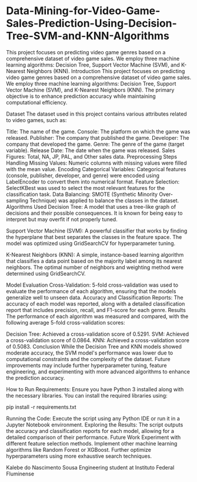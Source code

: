 # Data-Mining-for-Video-Game-Sales-Prediction-Using-Decision-Tree-SVM-and-KNN-Algorithms
This project focuses on predicting video game genres based on a comprehensive dataset of video game sales. We employ three machine learning algorithms: Decision Tree, Support Vector Machine (SVM), and K-Nearest Neighbors (KNN).
Introduction
This project focuses on predicting video game genres based on a comprehensive dataset of video game sales. We employ three machine learning algorithms: Decision Tree, Support Vector Machine (SVM), and K-Nearest Neighbors (KNN). The primary objective is to enhance prediction accuracy while maintaining computational efficiency.

Dataset
The dataset used in this project contains various attributes related to video games, such as:

Title: The name of the game.
Console: The platform on which the game was released.
Publisher: The company that published the game.
Developer: The company that developed the game.
Genre: The genre of the game (target variable).
Release Date: The date when the game was released.
Sales Figures: Total, NA, JP, PAL, and Other sales data.
Preprocessing Steps
Handling Missing Values: Numeric columns with missing values were filled with the mean value.
Encoding Categorical Variables: Categorical features (console, publisher, developer, and genre) were encoded using LabelEncoder to convert them into numerical format.
Feature Selection: SelectKBest was used to select the most relevant features for the classification task.
Data Balancing: SMOTE (Synthetic Minority Over-sampling Technique) was applied to balance the classes in the dataset.
Algorithms Used
Decision Tree: A model that uses a tree-like graph of decisions and their possible consequences. It is known for being easy to interpret but may overfit if not properly tuned.

Support Vector Machine (SVM): A powerful classifier that works by finding the hyperplane that best separates the classes in the feature space. The model was optimized using GridSearchCV for hyperparameter tuning.

K-Nearest Neighbors (KNN): A simple, instance-based learning algorithm that classifies a data point based on the majority label among its nearest neighbors. The optimal number of neighbors and weighting method were determined using GridSearchCV.

Model Evaluation
Cross-Validation: 5-fold cross-validation was used to evaluate the performance of each algorithm, ensuring that the models generalize well to unseen data.
Accuracy and Classification Reports: The accuracy of each model was reported, along with a detailed classification report that includes precision, recall, and F1-score for each genre.
Results
The performance of each algorithm was measured and compared, with the following average 5-fold cross-validation scores:

Decision Tree: Achieved a cross-validation score of 0.5291.
SVM: Achieved a cross-validation score of 0.0864.
KNN: Achieved a cross-validation score of 0.5083.
Conclusion
While the Decision Tree and KNN models showed moderate accuracy, the SVM model's performance was lower due to computational constraints and the complexity of the dataset. Future improvements may include further hyperparameter tuning, feature engineering, and experimenting with more advanced algorithms to enhance the prediction accuracy.

How to Run
Requirements: Ensure you have Python 3 installed along with the necessary libraries. You can install the required libraries using:

pip install -r requirements.txt

Running the Code: Execute the script using any Python IDE or run it in a Jupyter Notebook environment.
Exploring the Results: The script outputs the accuracy and classification reports for each model, allowing for a detailed comparison of their performance.
Future Work
Experiment with different feature selection methods.
Implement other machine learning algorithms like Random Forest or XGBoost.
Further optimize hyperparameters using more exhaustive search techniques.



Kalebe do Nascimento Sousa
Engineering student at Instituto Federal Fluminense
